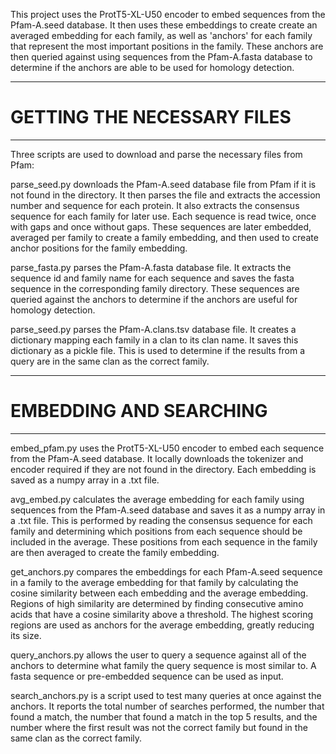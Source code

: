 This project uses the ProtT5-XL-U50 encoder to embed sequences from the Pfam-A.seed database. It then uses
these embeddings to create create an averaged embedding for each family, as well as 'anchors' for each
family that represent the most important positions in the family. These anchors are then queried against
using sequences from the Pfam-A.fasta database to determine if the anchors are able to be used for homology
detection.

**************************************************************************************************************
# GETTING THE NECESSARY FILES
**************************************************************************************************************

Three scripts are used to download and parse the necessary files from Pfam:

parse_seed.py downloads the Pfam-A.seed database file from Pfam if it is not found in the directory. It then
parses the file and extracts the accession number and sequence for each protein. It also extracts the consensus
sequence for each family for later use. Each sequence is read twice, once with gaps and once without gaps.
These sequences are later embedded, averaged per family to create a family embedding, and then used to create
anchor positions for the family embedding.

parse_fasta.py parses the Pfam-A.fasta database file. It extracts the sequence id and family name for each
sequence and saves the fasta sequence in the corresponding family directory. These sequences are queried
against the anchors to determine if the anchors are useful for homology detection.

parse_seed.py parses the Pfam-A.clans.tsv database file. It creates a dictionary mapping each family in a clan
to its clan name. It saves this dictionary as a pickle file. This is used to determine if the results from
a query are in the same clan as the correct family.

**************************************************************************************************************
# EMBEDDING AND SEARCHING
**************************************************************************************************************

embed_pfam.py uses the ProtT5-XL-U50 encoder to embed each sequence from the Pfam-A.seed database. It locally
downloads the tokenizer and encoder required if they are not found in the directory. Each embedding is saved
as a numpy array in a .txt file.

avg_embed.py calculates the average embedding for each family using sequences from the Pfam-A.seed database
and saves it as a numpy array in a .txt file. This is performed by reading the consensus sequence for each
family and determining which positions from each sequence should be included in the average. These positions
from each sequence in the family are then averaged to create the family embedding.

get_anchors.py compares the embeddings for each Pfam-A.seed sequence in a family to the average embedding
for that family by calculating the cosine similarity between each embedding and the average embedding. Regions
of high similarity are determined by finding consecutive amino acids that have a cosine similarity above a
threshold. The highest scoring regions are used as anchors for the average embedding, greatly reducing its size.

query_anchors.py allows the user to query a sequence against all of the anchors to determine what family
the query sequence is most similar to. A fasta sequence or pre-embedded sequence can be used as input.

search_anchors.py is a script used to test many queries at once against the anchors. It reports the total
number of searches performed, the number that found a match, the number that found a match in the top 5
results, and the number where the first result was not the correct family but found in the same clan
as the correct family.
